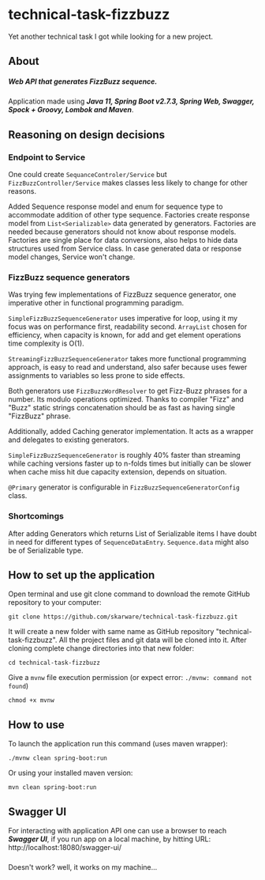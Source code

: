 # technical-task-fizzbuzz

Yet another technical task I got while looking for a new project.

## About

##### Web API that generates FizzBuzz sequence.

Application made using <i><b>Java 11, Spring Boot v2.7.3, Spring Web, Swagger, Spock + Groovy, Lombok and Maven</b></i>.

## Reasoning on design decisions

### Endpoint to Service

One could create `SequanceControler/Service` but `FizzBuzzController/Service` makes classes less likely to change for
other reasons.

Added Sequence response model and enum for sequence type to accommodate addition of other type sequence. Factories
create response model from `List<Serializable>` data generated by generators. Factories are needed because generators
should not know about response models. Factories are single place for data conversions, also helps to hide data
structures used from Service class. In case generated data or response model changes, Service won't change.

### FizzBuzz sequence generators

Was trying few implementations of FizzBuzz sequence generator, one imperative other in functional programming paradigm.

`SimpleFizzBuzzSequenceGenerator` uses imperative for loop, using it my focus was on performance first, readability
second.
`ArrayList` chosen for efficiency, when capacity is known, for add and get element operations time complexity is O(1).

`StreamingFizzBuzzSequenceGenerator` takes more functional programming approach, is easy to read and understand, also
safer because uses fewer assignments to variables so less prone to side effects.

Both generators use `FizzBuzzWordResolver` to get Fizz-Buzz phrases for a number. Its modulo operations optimized.
Thanks to compiler "Fizz" and "Buzz" static strings concatenation should be as fast as having single "FizzBuzz" phrase.

Additionally, added Caching generator implementation. It acts as a wrapper and delegates to existing generators.

`SimpleFizzBuzzSequenceGenerator` is roughly 40% faster than streaming while caching versions faster up to n-folds times
but initially can be slower when cache miss hit due capacity extension, depends on situation.

`@Primary` generator is configurable in `FizzBuzzSequenceGeneratorConfig` class.

### Shortcomings

After adding Generators which returns List of Serializable items I have doubt in need for different types
of `SequenceDataEntry`. `Sequence.data` might also be of Serializable type.

## How to set up the application

Open terminal and use git clone command to download the remote GitHub repository to your computer:

```
git clone https://github.com/skarware/technical-task-fizzbuzz.git
```

It will create a new folder with same name as GitHub repository "technical-task-fizzbuzz". All the project files and git
data will be cloned into it. After cloning complete change directories into that new folder:

```
cd technical-task-fizzbuzz
```

Give a `mvnw` file execution permission (or expect error: `./mvnw: command not found`)

```
chmod +x mvnw
```

## How to use

To launch the application run this command (uses maven wrapper):

```
./mvnw clean spring-boot:run
```

Or using your installed maven version:

```
mvn clean spring-boot:run
```

## Swagger UI

For interacting with application API one can use a browser to reach <b><i>Swagger UI</i></b>, if you run app on a local
machine, by hitting URL: http://localhost:18080/swagger-ui/

###

Doesn't work? well, it works on my machine...